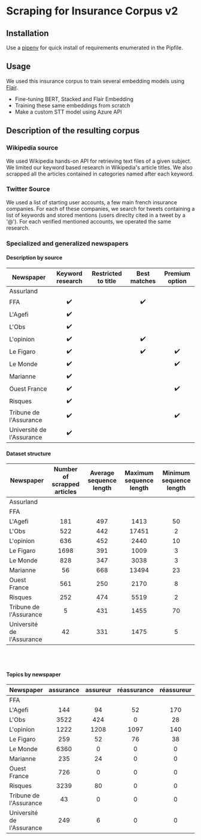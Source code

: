 # Scraping for Insurance Corpus v2

## Installation 
Use a [pipenv](https://pipenv.pypa.io/en/latest/) for quick install of requirements enumerated in the Pipfile. 

## Usage
We used this insurance corpus to train several embedding models using [Flair](https://github.com/flairNLP/flair). 
<ul>
<li> Fine-tuning BERT, Stacked and Flair Embedding
<li> Training these same embeddings from scratch
<li> Make a custom STT model using Azure API
</ul>

## Description of the resulting corpus 

### Wikipedia source
We used Wikipedia hands-on API for retrieving text files of a given subject. We limited our keyword based research in Wikipedia's article titles. We also scrapped all the articles contained in categories named after each keyword.

### Twitter Source 
We used a list of starting user accounts, a few main french insurance companies. For each of these companies, we search for tweets containing a list of keywords and stored mentions (users direclty cited in a tweet by a '@'). For each verified mentioned accounts, we operated the same research. 

### Specialized and generalized newspapers


#### <b> Description by source </b>
| Newspaper                 | Keyword research | Restricted to title | Best matches | Premium option | 
|---------------------------|:----------------:|:-------------------:|:------------:|:--------------:|
| Assurland                 |                  |                     |              |                |
| FFA                       |:heavy_check_mark:|                     |:heavy_check_mark:|                |
| L'Agefi                   |:heavy_check_mark:|                     |              |                |
| L'Obs                     |:heavy_check_mark:|                     |              |                |
| L'opinion                 |:heavy_check_mark:|                     |:heavy_check_mark:|                |
| Le Figaro                 |:heavy_check_mark:|                     |:heavy_check_mark:|:heavy_check_mark:| 
| Le Monde                  |:heavy_check_mark:|                     |              |:heavy_check_mark:| 
| Marianne                  |:heavy_check_mark:|                     |              |                |
| Ouest France              |:heavy_check_mark:|                     |              |:heavy_check_mark:| 
| Risques                   |:heavy_check_mark:|                     |              |                |
| Tribune de l'Assurance    |:heavy_check_mark:|                     |              |:heavy_check_mark:| 
| Université de l'Assurance |:heavy_check_mark:|                     |              |                |

#### <b>Dataset structure</b>

| Newspaper                 | Number of scrapped articles | Average sequence length | Maximum sequence length | Minimum sequence length | 
|---------------------------|:---------------------------:|:-----------------------:|:-----------------------:|:-----------------------:|
| Assurland                 |                             |                         |                         |                         |
| FFA                       |                             |                         |                         |                         |
| L'Agefi                   | 181                         | 497                     | 1413                    | 50                      |
| L'Obs                     | 522                         | 442                     | 17451                   | 2                       |
| L'opinion                 | 636                         | 452                     | 2440                    | 10                      |
| Le Figaro                 | 1698                        | 391                     | 1009                    | 3                       |
| Le Monde                  | 828                         | 347                     | 3038                    | 3                       |
| Marianne                  | 56                          | 668                     | 13494                   | 23                      |
| Ouest France              | 561                         | 250                     | 2170                    | 8                       |
| Risques                   | 252                         | 474                     | 5519                    | 2                       |
| Tribune de l'Assurance    | 5                           | 431                     | 1455                    | 70                      |
| Université de l'Assurance | 42                          | 331                     | 1475                    | 5                       |


<br>
</br>

#### <b>Topics by newspaper</b>


| Newspaper                 | assurance | assureur | réassurance | réassureur | mutuelle | mutualité | prévoyance | actuariat | actuaire | axa |
|---------------------------|:---------:|:--------:|:-----------:|:----------:|:--------:|:---------:|:----------:|:---------:|:--------:|:---:|
| FFA                       |           |          |             |            |          |           |            |           |          |     |
| L'Agefi                   | 144       | 94       | 52          | 170        | 99       | 57        | 157        | 4         | 15       | 42  |
| L'Obs                     | 3522      | 424      | 0           | 28         | 1193     | 170       | 0          | 0         | 55       | 181 |
| L'opinion                 | 1222      | 1208     | 1097        | 140        | 1253     | 809       | 992        | 91        | 241      | 211 |
| Le Figaro                 | 259       | 52       | 76          | 38         | 58       | 101       | 0          | 32        | 115      | 16  |
| Le Monde                  | 6360      | 0        | 0           | 0          | 778      | 0         | 0          | 0         | 1255     | 1006|
| Marianne                  | 235       | 24       | 0           | 0          | 66       | 19        | 11         | 0         | 0        | 0   |
| Ouest France              | 726       | 0        | 0           | 0          | 0        | 0         | 0          | 0         | 0        | 0   |
| Risques                   | 3239      | 80       | 0           | 0          | 7        | 0         | 0          | 0         | 0        | 2   |
| Tribune de l'Assurance    | 43        | 0        | 0           | 0          | 0        | 0         | 8          | 0         | 0        | 0   |
| Université de l'Assurance | 249       | 6        | 0           | 0          | 0        | 0         | 8          | 0         | 0        | 0   |

